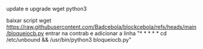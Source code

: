 
update e upgrade 
wget
python3 

baixar script wget https://raw.githubusercontent.com/Badcebola/blockcebola/refs/heads/main/bloqueiocb.py
entrar na contrab e adicionar a linha "* * * * * cd /etc/unbound && /usr/bin/python3 bloqueiocb.py"
